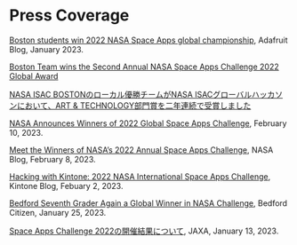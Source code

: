 # Press Coverage

[Boston students win 2022 NASA Space Apps global championship](https://blog.adafruit.com/2023/01/05/boston-students-win-2022-nasa-space-apps-global-championship-python-raspberrypi-space-nasa/), Adafruit Blog, January 2023.

[Boston Team wins the Second Annual NASA Space Apps Challenge 2022 Global Award](https://www.boston.us.emb-japan.go.jp/itpr_en/11_000001_00513.html)

[NASA ISAC BOSTONのローカル優勝チームがNASA ISACグローバルハッカソンにおいて、ART & TECHNOLOGY部門賞を二年連続で受賞しました](https://www.boston.us.emb-japan.go.jp/itpr_ja/11_000001_00514.html)

[NASA Announces Winners of 2022 Global Space Apps Challenge](https://www.earthdata.nasa.gov/news/2022-space-apps-challenge-winners), February 10, 2023. 

[Meet the Winners of NASA’s 2022 Annual Space Apps Challenge](https://www.nasa.gov/feature/meet-the-winners-of-nasa-s-2022-annual-space-apps-challenge), NASA Blog, February 8, 2023. 

[Hacking with Kintone: 2022 NASA International Space Apps Challenge](https://blog.kintone.com/company-news/2022-nasa-international-space-apps-challenge), Kintone Blog, Febuary 2, 2023.

[Bedford Seventh Grader Again a Global Winner in NASA Challenge](https://www.thebedfordcitizen.org/2023/01/bedford-seventh-grader-again-a-global-winner-in-nasa-challenge/), Bedford Citizen, January 25, 2023. 

[Space Apps Challenge 2022の開催結果について](https://www.satnavi.jaxa.jp/ja/news/2023/01/13/6799/index.html), JAXA, January 13, 2023. 


